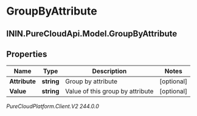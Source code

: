 # GroupByAttribute

## ININ.PureCloudApi.Model.GroupByAttribute

## Properties

|Name | Type | Description | Notes|
|------------ | ------------- | ------------- | -------------|
| **Attribute** | **string** | Group by attribute | [optional] |
| **Value** | **string** | Value of this group by attribute | [optional] |



_PureCloudPlatform.Client.V2 244.0.0_
